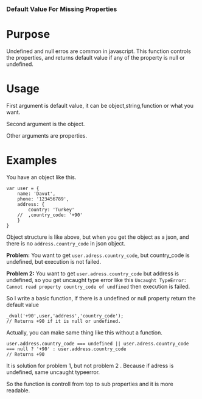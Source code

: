 ### Default Value For Missing Properties ###

# Purpose #

Undefined and null erros are common in javascript. This function controls the properties, and returns default value if any of the property is null or undefined.

# Usage #

First argument is default value, it can be object,string,function or what you want.

Second argument is the object. 

Other arguments are properties.

# Examples #

You have an object like this.
```
var user = {
    name: 'Davut',
    phone: '123456789',
    address: {
        country: 'Turkey'
    //  ,country_code: '+90'
    }
}
```
Object structure is like above, but when you get the object as a json, and there is no `address.country_code` in json object.

**Problem:** You want to get `user.adress.country_code`, but country_code is undefined, but execution is not failed.

**Problem 2:** You want to get `user.adress.country_code` but address is undefined, so you get uncaught type error like this
`Uncaught TypeError: Cannot read property country_code of undfined`
then execution is failed. 

So I write a basic function, if there is a undefined or null property return the default value

```
_dval('+90',user,'address','country_code');
// Returns +90 if it is null or undefined.
```

Actually, you can make same thing like this without a function.
```
user.address.country_code === undefined || user.adress.country_code === null ? '+90' : user.address.country_code
// Returns +90
```
It is solution for problem 1, but not problem 2 . Because if adress is undefined, same uncaught typeerror.

So the function is controll from top to sub properties and it is more readable.